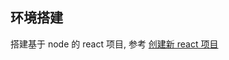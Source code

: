 ## 环境搭建
搭建基于 node 的 react 项目,
参考 [创建新 react 项目](https://react.docschina.org/docs/add-react-to-a-new-app.html)
